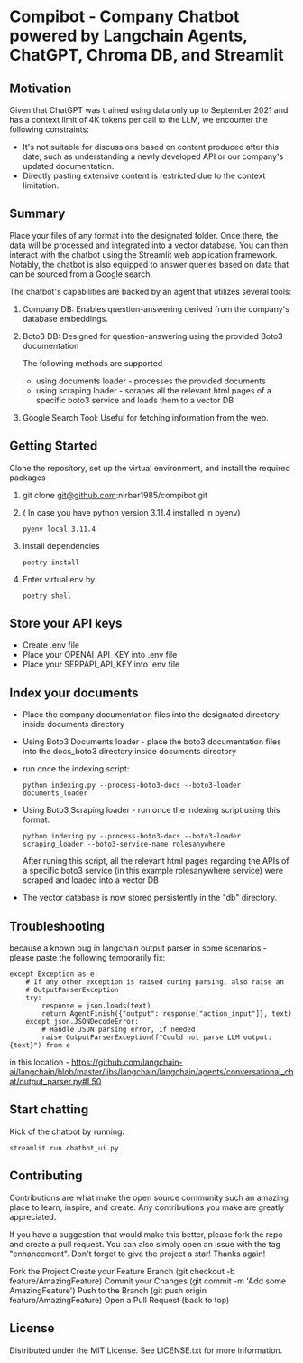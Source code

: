 # Compibot - Company Chatbot powered by Langchain Agents, ChatGPT, Chroma DB, and Streamlit


## Motivation

Given that ChatGPT was trained using data only up to September 2021 and has a context limit of 4K tokens per call to the LLM, we encounter the following constraints:

 - It's not suitable for discussions based on content produced after this date, such as understanding a newly developed API or our company's updated documentation.
- Directly pasting extensive content is restricted due to the context limitation.
## Summary
Place your files of any format into the designated folder. Once there, the data will be processed and integrated into a vector database. You can then interact with the chatbot using the Streamlit web application framework. Notably, the chatbot is also equipped to answer queries based on data that can be sourced from a Google search.

The chatbot's capabilities are backed by an agent that utilizes several tools:

1. Company DB: Enables question-answering derived from the company's database embeddings.
1. Boto3 DB: Designed for question-answering using the provided Boto3 documentation

   The following methods are supported -
   - using documents loader - processes the provided documents
   - using scraping loader - scrapes all the relevant html pages of a specific boto3 service and loads them to a vector DB
1. Google Search Tool: Useful for fetching information from the web.


## Getting Started
Clone the repository, set up the virtual environment, and install the required packages

1. git clone git@github.com:nirbar1985/compibot.git

1. ( In case you have python version 3.11.4 installed in pyenv)
   ```shell script
   pyenv local 3.11.4
   ```


1. Install dependencies
    ```shell script
    poetry install
    ```

1. Enter virtual env by:
    ```shell script
    poetry shell
    ```

## Store your API keys
- Create .env file
- Place your OPENAI_API_KEY into .env file
- Place your SERPAPI_API_KEY into .env file


## Index your documents
- Place the company documentation files into the designated directory inside documents directory
- Using Boto3 Documents loader - place the boto3 documentation files into the docs_boto3 directory inside documents directory
- run once the indexing script: 
    ```
    python indexing.py --process-boto3-docs --boto3-loader documents_loader
    ```
- Using Boto3 Scraping loader - run once the indexing script using this format:
    ```
    python indexing.py --process-boto3-docs --boto3-loader scraping_loader --boto3-service-name rolesanywhere
    ```
  After runing this script, all the relevant html pages regarding the APIs of a specific boto3 service (in this example rolesanywhere service) were scraped and loaded into a vector DB
    
- The vector database is now stored persistently in the "db" directory.



## Troubleshooting 
because a known bug in langchain output parser in some scenarios - 
please paste the following temporarily fix:
```
except Exception as e:
    # If any other exception is raised during parsing, also raise an
    # OutputParserException
    try:
        response = json.loads(text)
        return AgentFinish({"output": response["action_input"]}, text)
    except json.JSONDecodeError:
        # Handle JSON parsing error, if needed
        raise OutputParserException(f"Could not parse LLM output: {text}") from e

```

in this location - 
https://github.com/langchain-ai/langchain/blob/master/libs/langchain/langchain/agents/conversational_chat/output_parser.py#L50
## Start chatting
Kick of the chatbot by running:
```
streamlit run chatbot_ui.py
```
## Contributing
Contributions are what make the open source community such an amazing place to learn, inspire, and create. Any contributions you make are greatly appreciated.

If you have a suggestion that would make this better, please fork the repo and create a pull request. You can also simply open an issue with the tag "enhancement". Don't forget to give the project a star! Thanks again!

Fork the Project
Create your Feature Branch (git checkout -b feature/AmazingFeature)
Commit your Changes (git commit -m 'Add some AmazingFeature')
Push to the Branch (git push origin feature/AmazingFeature)
Open a Pull Request
(back to top)

## License
Distributed under the MIT License. See LICENSE.txt for more information.
